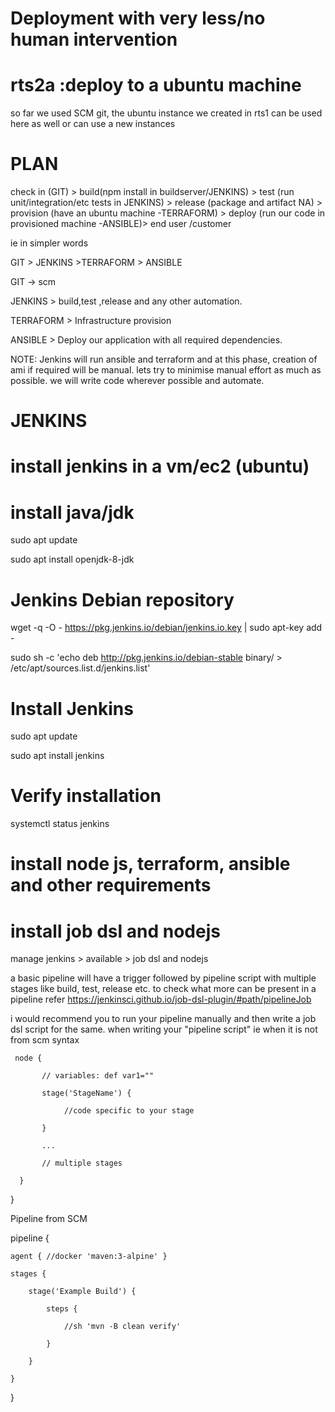 # Deployment with very less/no human intervention
# rts2a :deploy to a ubuntu machine
so far we used SCM git, the ubuntu instance we created in rts1 can be used here as well or can use a new instances
# PLAN

check in (GIT) > build(npm install in buildserver/JENKINS) > test (run unit/integration/etc tests in JENKINS) > release (package and artifact NA) > provision (have an ubuntu machine -TERRAFORM) > deploy (run our code in provisioned machine -ANSIBLE)> end user /customer

ie in simpler words

GIT > JENKINS >TERRAFORM > ANSIBLE

GIT -> scm

JENKINS > build,test ,release and any other automation.

TERRAFORM > Infrastructure provision

ANSIBLE > Deploy our application with all required dependencies.

NOTE: Jenkins will run ansible and terraform and at this phase,  creation of ami if required will be manual.
lets try to minimise manual effort as much as possible. we will write code wherever possible and automate.

# JENKINS
 # install jenkins in a vm/ec2 (ubuntu)
  # install java/jdk
  
  sudo apt update
  
  sudo apt install openjdk-8-jdk
  
  # Jenkins Debian repository
  
  wget -q -O - https://pkg.jenkins.io/debian/jenkins.io.key | sudo apt-key add -
  
  sudo sh -c 'echo deb http://pkg.jenkins.io/debian-stable binary/ > /etc/apt/sources.list.d/jenkins.list'
  
  # Install Jenkins
  
  sudo apt update
  
  sudo apt install jenkins
  
  # Verify installation
  
  systemctl status jenkins
  
  # install node js, terraform, ansible and other requirements 
  
  # install job dsl and nodejs

  manage jenkins > available > job dsl and nodejs

  a basic pipeline will have a trigger followed by pipeline script with multiple stages like build, test, release etc.
  to check what more can be present in a pipeline refer https://jenkinsci.github.io/job-dsl-plugin/#path/pipelineJob

  i would recommend you to run your pipeline manually and then write a job dsl script for the same. 
  when writing your "pipeline script" ie when it is not from scm syntax
     
     node {
           
           // variables: def var1=""
           
           stage('StageName') {
           
                //code specific to your stage
        
           }
           
           ...
           
           // multiple stages
           
      }
}

  Pipeline from SCM
  
  pipeline {
  
    agent { //docker 'maven:3-alpine' } 
    
    stages {
    
        stage('Example Build') {
        
            steps {
            
                //sh 'mvn -B clean verify'
                
            }
            
        }
        
    }
    
}

